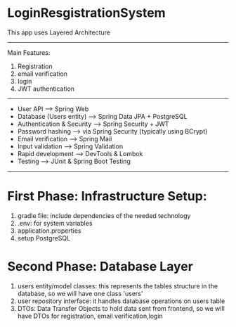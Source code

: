 # LoginResgistrationSystem

This app uses Layered Architecture
________________________________________
Main Features:
1) Registration
2) email verification
3) login
4) JWT authentication
________________________________________
- User API --> Spring Web 
- Database (Users entity)	--> Spring Data JPA + PostgreSQL 
- Authentication & Security --> Spring Security + JWT 
- Password hashing --> via Spring Security (typically using BCrypt)
- Email verification --> Spring Mail 
- Input validation --> Spring Validation 
- Rapid development	--> DevTools & Lombok 
- Testing	--> JUnit & Spring Boot Testing
________________________________________
# First Phase: Infrastructure Setup:
1) gradle file: include dependencies of the needed technology
2) .env: for system variables
3) application.properties 
4) setup PostgreSQL

# Second Phase: Database Layer
1) users entity/model classes: this represents the tables structure in the database, so we will have one class 'users'
2) user repository interface: it handles database operations on users table
3) DTOs: Data Transfer Objects to hold data sent from frontend, so we will have DTOs for registration, email verification,login

